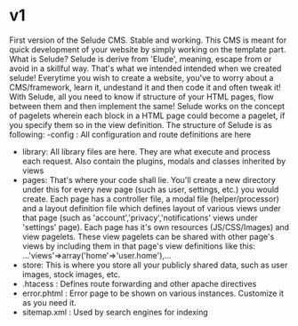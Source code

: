 # v1
First version of the Selude CMS. Stable and working.
This CMS is meant for quick development of your website by simply working on the template part.
What is Selude?
Selude is derive from 'Elude', meaning, escape from or avoid in a skillful way. That's what we intended intended when we created selude! Everytime you wish to create a website, you've to worry about a CMS/framework, learn it, undestand it and then code it and often tweak it!
With Selude, all you need to know if structure of your HTML pages, flow between them and then implement the same!
Selude works on the concept of pagelets wherein each block in a HTML page could become a pagelet, if you specify them so in the 
view definition.
The structure of Selude is as following:
-config : All configuration and route definitions are here
- library: All library files are here. They are what execute and process each request. Also contain the plugins, modals and classes inherited by views
- pages: That's where your code shall lie. You'll create a new directory under this for every new page (such as user, settings, etc.) you would create. Each page has a controller file, a modal file (helper/processor) and a layout definition file which defines layout of various views under that page (such as 'account','privacy','notifications' views under 'settings' page). Each page has it's own resources (JS/CSS/Images) and view pagelets. These view pagelets can be shared with other page's views by including them in that page's view definitions like this: ...'views'=>array('home'=>'user.home'),...
- store: This is where you store all your publicly shared data, such as user images, stock images, etc.
- .htacess : Defines route forwarding and other apache directives
- error.phtml : Error page to be shown on various instances. Customize it as you need it.
- sitemap.xml : Used by search engines for indexing
